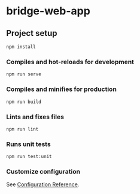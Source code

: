 # bridge-web-app

## Project setup
```
npm install
```

### Compiles and hot-reloads for development
```
npm run serve
```

### Compiles and minifies for production
```
npm run build
```

### Lints and fixes files
```
npm run lint
```

### Runs unit tests
```
npm run test:unit
```

### Customize configuration
See [Configuration Reference](https://cli.vuejs.org/config/).
